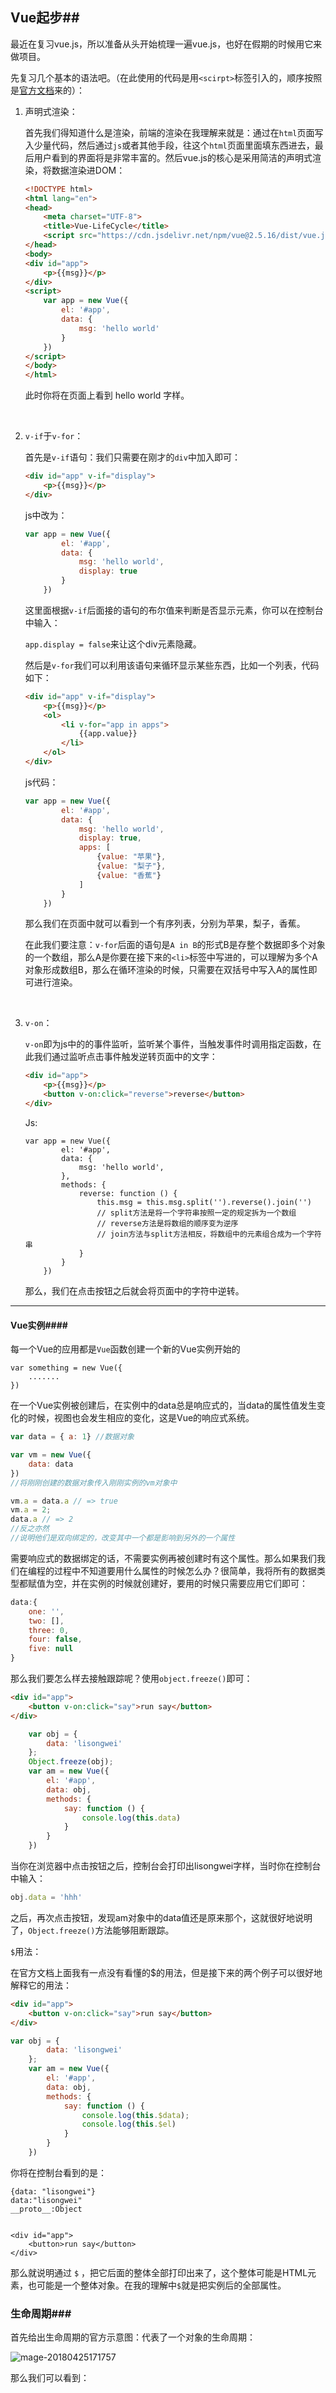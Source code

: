 ## Vue起步##

最近在复习vue.js，所以准备从头开始梳理一遍vue.js，也好在假期的时候用它来做项目。

先复习几个基本的语法吧。（在此使用的代码是用`<scirpt>`标签引入的，顺序按照是[官方文档](https://cn.vuejs.org/v2/guide/index.html)来的）：



1. 声明式渲染：

   首先我们得知道什么是渲染，前端的渲染在我理解来就是：通过在`html`页面写入少量代码，然后通过`js`或者其他手段，往这个`html`页面里面填东西进去，最后用户看到的界面将是非常丰富的。然后vue.js的核心是采用简洁的声明式渲染，将数据渲染进DOM：

   ```html
   <!DOCTYPE html>
   <html lang="en">
   <head>
       <meta charset="UTF-8">
       <title>Vue-LifeCycle</title>
       <script src="https://cdn.jsdelivr.net/npm/vue@2.5.16/dist/vue.js"></script>
   </head>
   <body>
   <div id="app">
       <p>{{msg}}</p>
   </div>
   <script>
       var app = new Vue({
           el: '#app',
           data: {
               msg: 'hello world'
           }
       })
   </script>
   </body>
   </html>
   ```

   此时你将在页面上看到 hello world 字样。

   ​

2. `v-if`于`v-for`：

   首先是`v-if`语句：我们只需要在刚才的`div`中加入即可：

   ```Html
   <div id="app" v-if="display">
       <p>{{msg}}</p>
   </div>
   ```

   js中改为：

   ```js
   var app = new Vue({
           el: '#app',
           data: {
               msg: 'hello world',
               display: true
           }
       })
   ```

   这里面根据`v-if`后面接的语句的布尔值来判断是否显示元素，你可以在控制台中输入：

   `app.display = false`来让这个div元素隐藏。

   然后是`v-for`我们可以利用该语句来循环显示某些东西，比如一个列表，代码如下：

   ```html
   <div id="app" v-if="display">
       <p>{{msg}}</p>
       <ol>
           <li v-for="app in apps">
               {{app.value}}
           </li>
       </ol>
   </div>
   ```

   js代码：

   ```js
   var app = new Vue({
           el: '#app',
           data: {
               msg: 'hello world',
               display: true,
               apps: [
                   {value: "苹果"},
                   {value: "梨子"},
                   {value: "香蕉"}
               ]
           }
       })
   ```

   那么我们在页面中就可以看到一个有序列表，分别为苹果，梨子，香蕉。

   在此我们要注意：`v-for`后面的语句是`A in B`的形式B是存整个数据即多个对象的一个数组，那么A是你要在接下来的`<li>`标签中写进的，可以理解为多个A对象形成数组B，那么在循环渲染的时候，只需要在双括号中写入A的属性即可进行渲染。

   ​

3. `v-on`：

   `v-on`即为js中的的事件监听，监听某个事件，当触发事件时调用指定函数，在此我们通过监听点击事件触发逆转页面中的文字：

   ```Html
   <div id="app">
       <p>{{msg}}</p>
       <button v-on:click="reverse">reverse</button>
   </div>
   ```

   Js:

   ```Js
   var app = new Vue({
           el: '#app',
           data: {
               msg: 'hello world',
           },
           methods: {
               reverse: function () {
                   this.msg = this.msg.split('').reverse().join('')
                   // split方法是将一个字符串按照一定的规定拆为一个数组
                   // reverse方法是将数组的顺序变为逆序
                   // join方法与split方法相反，将数组中的元素组合成为一个字符串
               }
           }
       })
   ```

   那么，我们在点击按钮之后就会将页面中的字符中逆转。

---

#### Vue实例####

每一个Vue的应用都是`Vue`函数创建一个新的Vue实例开始的

```Js
var something = new Vue({
    .......
})
```

在一个Vue实例被创建后，在实例中的data总是响应式的，当data的属性值发生变化的时候，视图也会发生相应的变化，这是Vue的响应式系统。

```js
var data = { a: 1} //数据对象

var vm = new Vue({
    data: data
})
//将刚刚创建的数据对象传入刚刚实例的vm对象中

vm.a = data.a // => true
vm.a = 2;
data.a // => 2
//反之亦然
//说明他们是双向绑定的，改变其中一个都是影响到另外的一个属性
```

需要响应式的数据绑定的话，不需要实例再被创建时有这个属性。那么如果我们我们在编程的过程中不知道要用什么属性的时候怎么办？很简单，我将所有的数据类型都赋值为空，并在实例的时候就创建好，要用的时候只需要应用它们即可：

```js
data:{
    one: '',
    two: [],
    three: 0,
    four: false,
    five: null
}
```

那么我们要怎么样去接触跟踪呢？使用`object.freeze()`即可：

```Html
<div id="app">
    <button v-on:click="say">run say</button>
</div>
```

```js
    var obj = {
        data: 'lisongwei'
    };
    Object.freeze(obj);
    var am = new Vue({
        el: '#app',
        data: obj,
        methods: {
            say: function () {
                console.log(this.data)
            }
        }
    })
```

当你在浏览器中点击按钮之后，控制台会打印出lisongwei字样，当时你在控制台中输入：

```js
obj.data = 'hhh'
```

之后，再次点击按钮，发现am对象中的data值还是原来那个，这就很好地说明了，`Object.freeze()`方法能够阻断跟踪。



`$`用法：

在官方文档上面我有一点没有看懂的$的用法，但是接下来的两个例子可以很好地解释它的用法：

```html
<div id="app">
    <button v-on:click="say">run say</button>
</div>
```

```js
var obj = {
        data: 'lisongwei'
    };
    var am = new Vue({
        el: '#app',
        data: obj,
        methods: {
            say: function () {
                console.log(this.$data);
                console.log(this.$el)
            }
        }
    })
```

你将在控制台看到的是：

```
{data: "lisongwei"}
data:"lisongwei"
__proto__:Object


<div id="app">
    <button>run say</button>
</div>
```

那么就说明通过  `$`  ，把它后面的整体全部打印出来了，这个整体可能是HTML元素，也可能是一个整体对象。在我的理解中`$`就是把实例后的全部属性。



### 生命周期###

首先给出生命周期的官方示意图：代表了一个对象的生命周期：

![mage-20180425171757](/var/folders/3q/nx312cy54gq_9k3gk2l2fs0m0000gn/T/abnerworks.Typora/image-201804251717571.png)



那么我们可以看到：